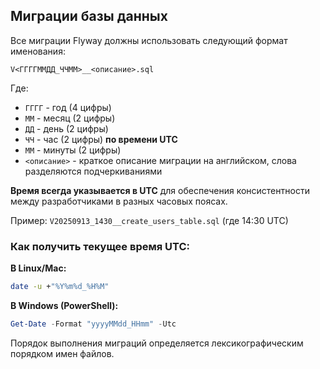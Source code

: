 ## Миграции базы данных

Все миграции Flyway должны использовать следующий формат именования:

`V<ГГГГММДД_ЧЧММ>__<описание>.sql`

Где:
- `ГГГГ` - год (4 цифры)
- `ММ` - месяц (2 цифры)
- `ДД` - день (2 цифры)
- `ЧЧ` - час (2 цифры) **по времени UTC**
- `ММ` - минуты (2 цифры)
- `<описание>` - краткое описание миграции на английском, слова разделяются подчеркиваниями

**Время всегда указывается в UTC** для обеспечения консистентности между разработчиками в разных часовых поясах.

Пример: `V20250913_1430__create_users_table.sql` (где 14:30 UTC)

### Как получить текущее время UTC:

**В Linux/Mac:**
```bash
date -u +"%Y%m%d_%H%M"
```

**В Windows (PowerShell):**
```powershell
Get-Date -Format "yyyyMMdd_HHmm" -Utc
```

Порядок выполнения миграций определяется лексикографическим порядком имен файлов.